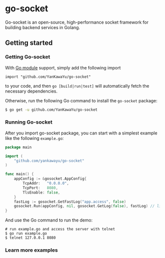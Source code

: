 # go-socket
Go-socket is an open-source, high-performance socket framework for building backend services in Golang.

## Getting started

### Getting Go-socket

With [Go module](https://github.com/golang/go/wiki/Modules) support, simply add the following import

```
import "github.com/YanKawaYu/go-socket"
```

to your code, and then `go [build|run|test]` will automatically fetch the necessary dependencies.

Otherwise, run the following Go command to install the `go-socket` package:

```sh
$ go get -u github.com/YanKawaYu/go-socket
```

### Running Go-socket

After you import go-socket package, you can start with a simplest example like the following `example.go`:

```go
package main

import (
	"github.com/yankawayu/go-socket"
)

func main() {
	appConfig := &gosocket.AppConfig{
		TcpAddr:   "0.0.0.0",
		TcpPort:   8080,
		TlsEnable: false,
	}
	fastLog := gosocket.GetFastLog("app.access", false)
	gosocket.Run(appConfig, nil, gosocket.GetLog(false), fastLog) // listen and serve on 0.0.0.0:8080 (for windows "localhost:8080")
}
```
And use the Go command to run the demo:

```
# run example.go and access the server with telnet
$ go run example.go
$ telnet 127.0.0.1 8080
```

### Learn more examples